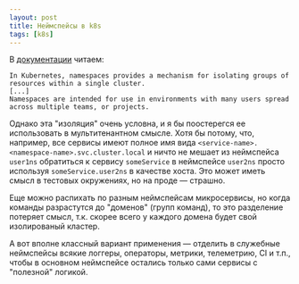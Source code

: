 ```yaml
---
layout: post
title: Неймспейсы в k8s
tags: [k8s]
---
```

В [документации](https://kubernetes.io/docs/concepts/overview/working-with-objects/namespaces/) читаем:
```
In Kubernetes, namespaces provides a mechanism for isolating groups of resources within a single cluster. 
[...]
Namespaces are intended for use in environments with many users spread across multiple teams, or projects.
```
Однако эта "изоляция" очень условна, и я бы поостерегся ее использовать в мультитенантном смысле. Хотя бы потому, что, например, все сервисы имеют полное имя вида `<service-name>.<namespace-name>.svc.cluster.local` и ничто не мешает из неймспейса `user1ns` обратиться к сервису `someService` в неймспейсе `user2ns` просто используя `someService.user2ns` в качестве хоста. Это может иметь смысл в тестовых окружениях, но на проде — страшно. 

Еще можно распихать по разным неймспейсам микросервисы, но когда команды разрастутся до "доменов" (групп команд), то это разделение потеряет смысл, т.к. скорее всего у каждого домена будет свой изолированый кластер.

А вот вполне классный вариант применения — отделить в служебные неймспейсы всякие логгеры, операторы, метрики, телеметрию, CI и т.п., чтобы в основном неймспейсе остались только сами сервисы с "полезной" логикой.
